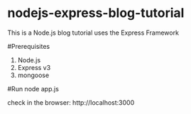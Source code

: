 nodejs-express-blog-tutorial
============================

This is a Node.js blog tutorial uses the Express Framework

#Prerequisites
1. Node.js
2. Express v3
3. mongoose 


#Run
		node app.js
		
check in the browser: http://localhost:3000


